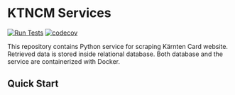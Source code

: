 # KTNCM Services

[![Run Tests](https://github.com/KTNCM/ktncm-services/actions/workflows/test.yml/badge.svg)](https://github.com/KTNCM/ktncm-services/actions/workflows/test.yml)
[![codecov](https://codecov.io/gh/KTNCM/ktncm-services/branch/main/graph/badge.svg)](https://codecov.io/gh/KTNCM/ktncm-services)

This repository contains Python service for scraping Kärnten Card website.
Retrieved data is stored inside relational database.
Both database and the service are containerized with Docker.

Quick Start
-----------
